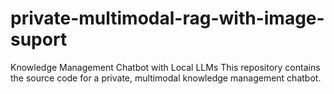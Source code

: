 # private-multimodal-rag-with-image-suport
Knowledge Management Chatbot with Local LLMs This repository contains the source code for a private, multimodal knowledge management chatbot. 
